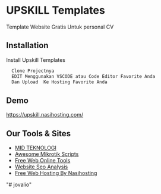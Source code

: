 
# UPSKILL Templates

Template Website Gratis Untuk personal CV 

## Installation

Install Upskill Templates

```bash
  Clone Projectnya 
  EDIT Menggunakan VSCODE atau Code Editor Favorite Anda 
  Dan Upload  Ke Hosting Favorite Anda
```
    
## Demo

https://upskill.nasihosting.com/


## Our Tools & Sites

 - [MID TEKNOLOGI](https://midteknologi.com)
 - [Awesome Mikrotik Scripts](https://mikrotikscripts.netlify.app/)
 - [Free Web Online Tools](https://supertools.me)
 - [Website Seo Analysis](https://midteknologi.com/tools/website-analysis/)
  - [Free Web Hosting By Nasihosting](https://nasihosting.com)

"# jovalio" 
